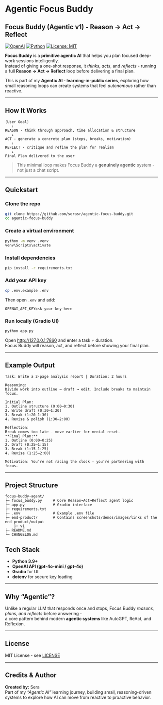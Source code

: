 # Agentic Focus Buddy
## Focus Buddy (Agentic v1) - Reason → Act → Reflect

[![OpenAI](https://img.shields.io/badge/OpenAI-API-blue?logo=openai)](https://platform.openai.com)
[![Python](https://img.shields.io/badge/Python-3.9%2B-green?logo=python)](https://www.python.org/)
[![License: MIT](https://img.shields.io/badge/License-MIT-yellow.svg)](LICENSE)

**Focus Buddy** is a **primitive agentic AI** that helps you plan focused deep-work sessions intelligently.  
Instead of giving a one-shot response, it *thinks*, *acts*, and *reflects* - running a full **Reason → Act → Reflect** loop before delivering a final plan.

This is part of my **Agentic AI - learning-in-public series**, exploring how small reasoning loops can create systems that feel *autonomous* rather than reactive.

---

## How It Works
```
[User Goal]
   ↓
REASON - think through approach, time allocation & structure  
   ↓
ACT - generate a concrete plan (steps, breaks, motivation)  
   ↓
REFLECT - critique and refine the plan for realism  
   ↓
Final Plan delivered to the user
```
> This minimal loop makes Focus Buddy a **genuinely agentic** system - not just a chat script.

---

## Quickstart
### Clone the repo
```bash
git clone https://github.com/serasr/agentic-focus-buddy.git
cd agentic-focus-buddy
```

### Create a virtual environment
```bash
python -m venv .venv  
venv\Scripts\activate
```

### Install dependencies
```bash
pip install -r requirements.txt
```

### Add your API key
```bash
cp .env.example .env
```
Then open `.env` and add:
```
OPENAI_API_KEY=sk-your-key-here
```

### Run locally (Gradio UI)
```bash
python app.py
```
Open http://127.0.0.1:7860 and enter a task + duration.  
Focus Buddy will reason, act, and reflect before showing your final plan.

---

## Example Output
```
Task: Write a 2-page analysis report | Duration: 2 hours

Reasoning:
Divide work into outline → draft → edit. Include breaks to maintain focus.

Initial Plan:
1. Outline structure (0:00–0:30)  
2. Write draft (0:30–1:20)  
3. Break (1:20–1:30)  
4. Revise & polish (1:30–2:00)

Reflection:
Break comes too late - move earlier for mental reset.  
**Final Plan:**  
1. Outline (0:00–0:25)  
2. Draft (0:25–1:15)  
3. Break (1:15–1:25)  
4. Revise (1:25–2:00)

Motivation: You’re not racing the clock - you’re partnering with focus.
```

---

## Project Structure
```
focus-buddy-agent/
├─ focus_buddy.py     # Core Reason→Act→Reflect agent logic  
├─ app.py             # Gradio interface  
├─ requirements.txt  
├─ .env               # Example .env file  
├─ end-product/       # Contains screenshots/demos/images/links of the end-product/output      
    ├─ v1             
├─ README.md  
└─ CHANGELOG.md  
```

## Tech Stack
- **Python 3.9+**  
- **OpenAI API (gpt-4o-mini / gpt-4o)**  
- **Gradio** for UI  
- **dotenv** for secure key loading  

---

## Why “Agentic”?
Unlike a regular LLM that responds once and stops, Focus Buddy *reasons, plans, and reflects* before answering -  
a core pattern behind modern **agentic systems** like AutoGPT, ReAct, and Reflexion.

---

## License
MIT License - see [LICENSE](LICENSE)

---

## Credits & Author
**Created by:** Sera  
Part of my *“Agentic AI”* learning journey, building small, reasoning-driven systems to explore how AI can move from reactive to proactive behavior.
